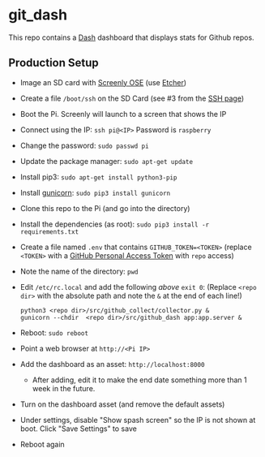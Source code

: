 # git_dash

This repo contains a [Dash](https://dash.plot.ly/) dashboard
that displays stats for Github repos.


## Production Setup

* Image an SD card with [Screenly OSE](https://www.screenly.io/ose/) (use [Etcher](https://www.balena.io/etcher/))
* Create a file `/boot/ssh` on the SD Card (see #3 from the [SSH page](https://www.raspberrypi.org/documentation/remote-access/ssh/README.md))
* Boot the Pi.  Screenly will launch to a screen that shows the IP
* Connect using the IP: `ssh pi@<IP>` Password is `raspberry`
* Change the password: `sudo passwd pi`
* Update the package manager: `sudo apt-get update`
* Install pip3: `sudo apt-get install python3-pip`
* Install [gunicorn](https://gunicorn.org/): `sudo pip3 install gunicorn`
* Clone this repo to the Pi (and go into the directory)
* Install the dependencies (as root): `sudo pip3 install -r requirements.txt`
* Create a file named `.env` that contains `GITHUB_TOKEN=<TOKEN>` (replace `<TOKEN>` with a [GitHub Personal Access Token](https://help.github.com/en/articles/creating-a-personal-access-token-for-the-command-line) with `repo` access)
* Note the name of the directory: `pwd`
* Edit `/etc/rc.local` and add the following *above* `exit 0`: (Replace `<repo dir>` with the absolute path 
  and note the `&` at the end of each line!)
   ```
   python3 <repo dir>/src/github_collect/collector.py &
   gunicorn --chdir  <repo dir>/src/github_dash app:app.server &
   ``` 
   
* Reboot: `sudo reboot`
* Point a web browser at `http://<Pi IP>`
* Add the dashboard as an asset: `http://localhost:8000`
  * After adding, edit it to make the end date something more than 1 week in the future.
* Turn on the dashboard asset (and remove the default assets)
* Under settings, disable "Show spash screen" so the IP is not shown at boot.  Click "Save Settings" to save
* Reboot again

